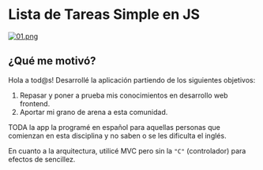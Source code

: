 # Lista de Tareas Simple en JS

[![01.png](https://i.postimg.cc/0N2qGFQ5/01.png)](https://postimg.cc/DSDDnCLR)

## ¿Qué me motivó?
Hola a tod@s! Desarrollé la aplicación partiendo de los siguientes objetivos:

1. Repasar y poner a prueba mis conocimientos en desarrollo web frontend.
2. Aportar mi grano de arena a esta comunidad.

TODA la app la programé en español para aquellas personas que comienzan en esta disciplina y no saben o se les dificulta el inglés.

En cuanto a la arquitectura, utilicé MVC pero sin la `"C"` (controlador) para efectos de sencillez.